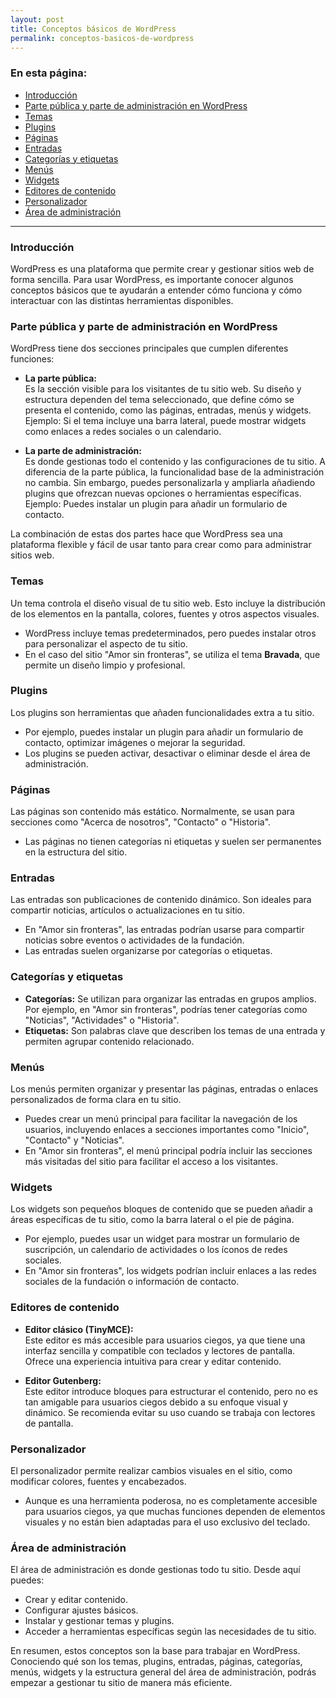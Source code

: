 ```yaml
---
layout: post
title: Conceptos básicos de WordPress
permalink: conceptos-basicos-de-wordpress
---
```


### En esta página:

- [Introducción](#introducción)
- [Parte pública y parte de administración en WordPress](#parte-pública-y-parte-de-administración-en-wordpress)
- [Temas](#temas)
- [Plugins](#plugins)
- [Páginas](#páginas)
- [Entradas](#entradas)
- [Categorías y etiquetas](#categorías-y-etiquetas)
- [Menús](#menús)
- [Widgets](#widgets)
- [Editores de contenido](#editores-de-contenido)
- [Personalizador](#personalizador)
- [Área de administración](#área-de-administración)

---

### Introducción

WordPress es una plataforma que permite crear y gestionar sitios web de forma sencilla. Para usar WordPress, es importante conocer algunos conceptos básicos que te ayudarán a entender cómo funciona y cómo interactuar con las distintas herramientas disponibles.

### Parte pública y parte de administración en WordPress

WordPress tiene dos secciones principales que cumplen diferentes funciones:

- **La parte pública:**  
  Es la sección visible para los visitantes de tu sitio web. Su diseño y estructura dependen del tema seleccionado, que define cómo se presenta el contenido, como las páginas, entradas, menús y widgets.  
  Ejemplo: Si el tema incluye una barra lateral, puede mostrar widgets como enlaces a redes sociales o un calendario.

- **La parte de administración:**  
  Es donde gestionas todo el contenido y las configuraciones de tu sitio. A diferencia de la parte pública, la funcionalidad base de la administración no cambia. Sin embargo, puedes personalizarla y ampliarla añadiendo plugins que ofrezcan nuevas opciones o herramientas específicas.  
  Ejemplo: Puedes instalar un plugin para añadir un formulario de contacto.

La combinación de estas dos partes hace que WordPress sea una plataforma flexible y fácil de usar tanto para crear como para administrar sitios web.

### Temas

Un tema controla el diseño visual de tu sitio web. Esto incluye la distribución de los elementos en la pantalla, colores, fuentes y otros aspectos visuales.  
- WordPress incluye temas predeterminados, pero puedes instalar otros para personalizar el aspecto de tu sitio.  
- En el caso del sitio "Amor sin fronteras", se utiliza el tema **Bravada**, que permite un diseño limpio y profesional.

### Plugins

Los plugins son herramientas que añaden funcionalidades extra a tu sitio.  
- Por ejemplo, puedes instalar un plugin para añadir un formulario de contacto, optimizar imágenes o mejorar la seguridad.  
- Los plugins se pueden activar, desactivar o eliminar desde el área de administración.

### Páginas

Las páginas son contenido más estático. Normalmente, se usan para secciones como "Acerca de nosotros", "Contacto" o "Historia".  
- Las páginas no tienen categorías ni etiquetas y suelen ser permanentes en la estructura del sitio.

### Entradas

Las entradas son publicaciones de contenido dinámico. Son ideales para compartir noticias, artículos o actualizaciones en tu sitio.  
- En "Amor sin fronteras", las entradas podrían usarse para compartir noticias sobre eventos o actividades de la fundación.  
- Las entradas suelen organizarse por categorías o etiquetas.

### Categorías y etiquetas

- **Categorías:** Se utilizan para organizar las entradas en grupos amplios. Por ejemplo, en "Amor sin fronteras", podrías tener categorías como "Noticias", "Actividades" o "Historia".  
- **Etiquetas:** Son palabras clave que describen los temas de una entrada y permiten agrupar contenido relacionado.

### Menús

Los menús permiten organizar y presentar las páginas, entradas o enlaces personalizados de forma clara en tu sitio.  
- Puedes crear un menú principal para facilitar la navegación de los usuarios, incluyendo enlaces a secciones importantes como "Inicio", "Contacto" y "Noticias".  
- En "Amor sin fronteras", el menú principal podría incluir las secciones más visitadas del sitio para facilitar el acceso a los visitantes.

### Widgets

Los widgets son pequeños bloques de contenido que se pueden añadir a áreas específicas de tu sitio, como la barra lateral o el pie de página.  
- Por ejemplo, puedes usar un widget para mostrar un formulario de suscripción, un calendario de actividades o los íconos de redes sociales.  
- En "Amor sin fronteras", los widgets podrían incluir enlaces a las redes sociales de la fundación o información de contacto.

### Editores de contenido

- **Editor clásico (TinyMCE):**  
  Este editor es más accesible para usuarios ciegos, ya que tiene una interfaz sencilla y compatible con teclados y lectores de pantalla. Ofrece una experiencia intuitiva para crear y editar contenido.

- **Editor Gutenberg:**  
  Este editor introduce bloques para estructurar el contenido, pero no es tan amigable para usuarios ciegos debido a su enfoque visual y dinámico. Se recomienda evitar su uso cuando se trabaja con lectores de pantalla.

### Personalizador

El personalizador permite realizar cambios visuales en el sitio, como modificar colores, fuentes y encabezados.  
- Aunque es una herramienta poderosa, no es completamente accesible para usuarios ciegos, ya que muchas funciones dependen de elementos visuales y no están bien adaptadas para el uso exclusivo del teclado.

### Área de administración

El área de administración es donde gestionas todo tu sitio. Desde aquí puedes:
- Crear y editar contenido.
- Configurar ajustes básicos.
- Instalar y gestionar temas y plugins.
- Acceder a herramientas específicas según las necesidades de tu sitio.

En resumen, estos conceptos son la base para trabajar en WordPress. Conociendo qué son los temas, plugins, entradas, páginas, categorías, menús, widgets y la estructura general del área de administración, podrás empezar a gestionar tu sitio de manera más eficiente.